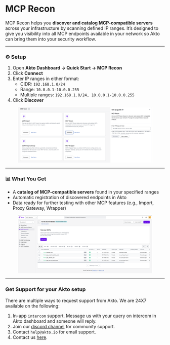 # MCP Recon

MCP Recon helps you **discover and catalog MCP-compatible servers** across your infrastructure by scanning defined IP ranges. It’s designed to give you visibility into all MCP endpoints available in your network so Akto can bring them into your security workflow.

***

### ⚙️ Setup

1. Open **Akto Dashboard → Quick Start →  MCP Recon**
2. Click **Connect**
3. Enter IP ranges in either format:
   * CIDR: `192.168.1.0/24`
   * Range: `10.0.0.1-10.0.0.255`
   * Multiple ranges: `192.168.1.0/24, 10.0.0.1-10.0.0.255`
4. Click **Discover**

<figure><img src=".gitbook/assets/image (1).png" alt=""><figcaption></figcaption></figure>

***

### 📊  What You Get

* A **catalog of MCP-compatible servers** found in your specified ranges
* Automatic registration of discovered endpoints in Akto
* Data ready for further testing with other MCP features (e.g., Import, Proxy Gateway, Wrapper)

<figure><img src=".gitbook/assets/mcp_recon.png" alt=""><figcaption></figcaption></figure>


***

### Get Support for your Akto setup

There are multiple ways to request support from Akto. We are 24X7 available on the following:

1. In-app `intercom` support. Message us with your query on intercom in Akto dashboard and someone will reply.
2. Join our [discord channel](https://www.akto.io/community) for community support.
3. Contact `help@akto.io` for email support.
4. Contact us [here](https://www.akto.io/contact-us).
